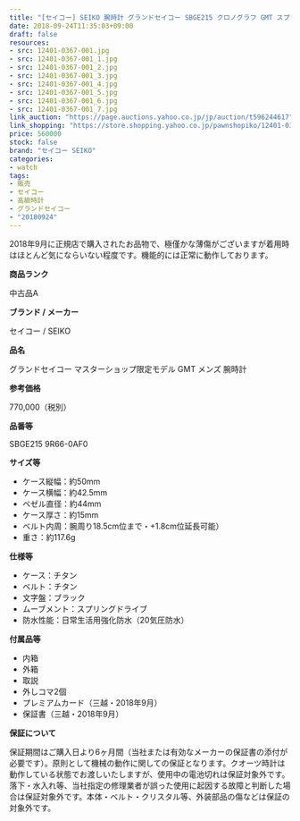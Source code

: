 ```yaml
---
title: "[セイコー] SEIKO 腕時計 グランドセイコー SBGE215 クロノグラフ GMT スプリングドライブ チタン メンズ 極美品"
date: 2018-09-24T11:35:03+09:00
draft: false
resources:
- src: 12401-0367-001.jpg
- src: 12401-0367-001_1.jpg
- src: 12401-0367-001_2.jpg
- src: 12401-0367-001_3.jpg
- src: 12401-0367-001_4.jpg
- src: 12401-0367-001_5.jpg
- src: 12401-0367-001_6.jpg
- src: 12401-0367-001_7.jpg
link_auction: "https://page.auctions.yahoo.co.jp/jp/auction/t596244617"
link_shopping: "https://store.shopping.yahoo.co.jp/pawnshopiko/12401-0367-001.html"
price: 560000
stock: false
brand: "セイコー SEIKO"
categories:
- watch
tags:
- 販売
- セイコー
- 高級時計
- グランドセイコー
- "20180924"
---
```

2018年9月に正規店で購入されたお品物で、極僅かな薄傷がございますが着用時はほとんど気にならいない程度です。機能的には正常に動作しております。

**商品ランク**

中古品A

**ブランド / メーカー**

セイコー / SEIKO

**品名**

グランドセイコー マスターショップ限定モデル GMT メンズ 腕時計

**参考価格**

770,000（税別）

**品番等**

SBGE215 9R66-0AF0

**サイズ等**

- ケース縦幅：約50mm
- ケース横幅：約42.5mm
- ベゼル直径：約44mm
- ケース厚さ：約15mm
- ベルト内周：腕周り18.5cm位まで・+1.8cm位延長可能）
- 重さ：約117.6g

**仕様等**

- ケース：チタン
- ベルト：チタン
- 文字盤：ブラック
- ムーブメント：スプリングドライブ
- 防水性能：日常生活用強化防水（20気圧防水）

**付属品等**

- 内箱
- 外箱
- 取説
- 外しコマ2個
- プレミアムカード（三越・2018年9月）
- 保証書（三越・2018年9月）

**保証について**

保証期間はご購入日より6ヶ月間（当社または有効なメーカーの保証書の添付が必要です）。原則として機械の動作に関しての保証となります。クオーツ時計は動作している状態でお渡しいたしますが、使用中の電池切れは保証対象外です。落下・水入れ等、当社指定の修理業者が誤った使用に起因する故障と判断した場合は保証対象外です。本体・ベルト・クリスタル等、外装部品の傷などは保証の対象外です。
